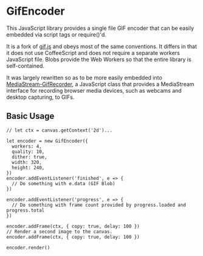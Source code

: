 # GifEncoder
This JavaScript library provides a single file GIF encoder that can be easily embedded via script tags or require()'d.

It is a fork of [gif.js](https://github.com/jnordberg/gif.js/) and obeys most of the same conventions. It differs in that it does not use CoffeeScript and does not require a separate workers JavaScript file. Blobs provide the Web Workers so that the entire library is self-contained.

It was largely rewritten so as to be more easily embedded into [MediaStream-GifRecorder](https://github.com/kettek/MediaStream-GifRecorder), a JavaScript class that provides a MediaStream interface for recording browser media devices, such as webcams and desktop capturing, to GIFs.

## Basic Usage

```
// let ctx = canvas.getContext('2d')...

let encoder = new GifEncoder({
  workers: 4,
  quality: 10,
  dither: true,
  width: 320,
  height: 240,
})
encoder.addEventListener('finished', e => {
  // Do something with e.data (GIF Blob)
})

encoder.addEventListener('progress', e => {
  // Do something with frame count provided by progress.loaded and progress.total
})

encoder.addFrame(ctx, { copy: true, delay: 100 })
// Render a second image to the canvas.
encoder.addFrame(ctx, { copy: true, delay: 100 })

encoder.render()
```
